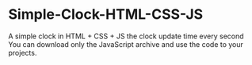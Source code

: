 # Simple-Clock-HTML-CSS-JS
A simple clock in HTML + CSS + JS the clock update time every second
You can download only the JavaScript archive and use the code to your projects.
